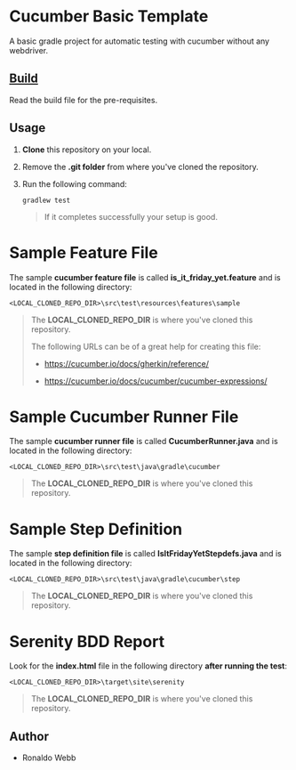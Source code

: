 # Cucumber Basic Template

A basic gradle project for automatic testing with cucumber without any webdriver.

## [Build](BUILD.md)

Read the build file for the pre-requisites.

## Usage

1. **Clone** this repository on your local.

2. Remove the **.git folder** from where you've cloned the repository.

3. Run the following command:

   ```
   gradlew test
   ```

   > If it completes successfully your setup is good.

# Sample Feature File

The sample **cucumber feature file** is called **is_it_friday_yet.feature** and is located in the following directory:

```
<LOCAL_CLONED_REPO_DIR>\src\test\resources\features\sample
```

> The **LOCAL_CLONED_REPO_DIR** is where you've cloned this repository. 
>
> The following URLs can be of a great help for creating this file:
>
> * https://cucumber.io/docs/gherkin/reference/
>
> * https://cucumber.io/docs/cucumber/cucumber-expressions/ 

# Sample Cucumber Runner File

The sample **cucumber runner file** is called **CucumberRunner.java** and is located in the following directory:

```
<LOCAL_CLONED_REPO_DIR>\src\test\java\gradle\cucumber
```

> The **LOCAL_CLONED_REPO_DIR** is where you've cloned this repository.

# Sample Step Definition

The sample **step definition file** is called **IsItFridayYetStepdefs.java** and is located in the following directory:

```
<LOCAL_CLONED_REPO_DIR>\src\test\java\gradle\cucumber\step
```

> The **LOCAL_CLONED_REPO_DIR** is where you've cloned this repository.

# Serenity BDD Report

Look for the **index.html** file in the following directory **after running the test**:

```
<LOCAL_CLONED_REPO_DIR>\target\site\serenity
```

> The **LOCAL_CLONED_REPO_DIR** is where you've cloned this repository.

## Author

* Ronaldo Webb
